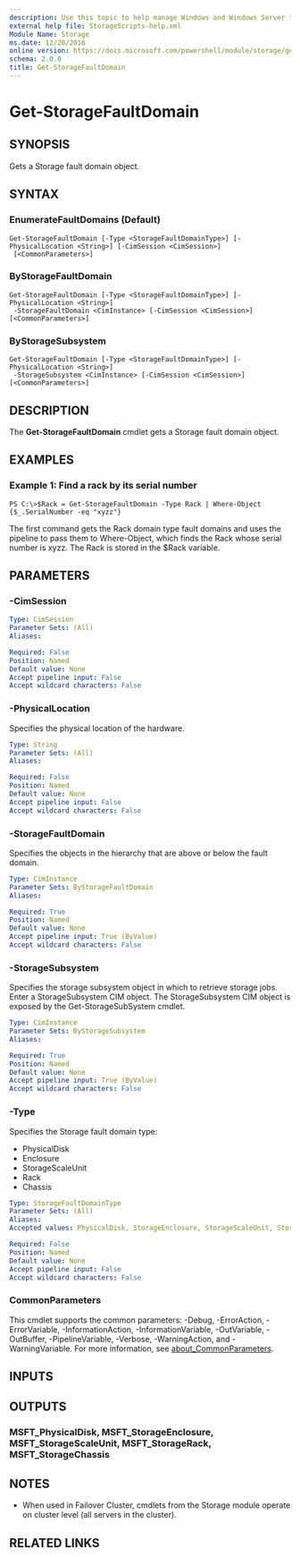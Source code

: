 ```yaml
---
description: Use this topic to help manage Windows and Windows Server technologies with Windows PowerShell.
external help file: StorageScripts-help.xml
Module Name: Storage
ms.date: 12/20/2016
online version: https://docs.microsoft.com/powershell/module/storage/get-storagefaultdomain?view=windowsserver2016-ps&wt.mc_id=ps-gethelp
schema: 2.0.0
title: Get-StorageFaultDomain
---
```


# Get-StorageFaultDomain

## SYNOPSIS
Gets a Storage fault domain object.

## SYNTAX

### EnumerateFaultDomains (Default)
```
Get-StorageFaultDomain [-Type <StorageFaultDomainType>] [-PhysicalLocation <String>] [-CimSession <CimSession>]
 [<CommonParameters>]
```

### ByStorageFaultDomain
```
Get-StorageFaultDomain [-Type <StorageFaultDomainType>] [-PhysicalLocation <String>]
 -StorageFaultDomain <CimInstance> [-CimSession <CimSession>] [<CommonParameters>]
```

### ByStorageSubsystem
```
Get-StorageFaultDomain [-Type <StorageFaultDomainType>] [-PhysicalLocation <String>]
 -StorageSubsystem <CimInstance> [-CimSession <CimSession>] [<CommonParameters>]
```

## DESCRIPTION
The **Get-StorageFaultDomain** cmdlet gets a Storage fault domain object.

## EXAMPLES

### Example 1: Find a rack by its serial number
```
PS C:\>$Rack = Get-StorageFaultDomain -Type Rack | Where-Object {$_.SerialNumber -eq "xyzz"}
```

The first command gets the Rack domain type fault domains and uses the pipeline to pass them to Where-Object, which finds the Rack whose serial number is xyzz.
The Rack is stored in the $Rack variable.

## PARAMETERS

### -CimSession


```yaml
Type: CimSession
Parameter Sets: (All)
Aliases:

Required: False
Position: Named
Default value: None
Accept pipeline input: False
Accept wildcard characters: False
```

### -PhysicalLocation
Specifies the physical location of the hardware.

```yaml
Type: String
Parameter Sets: (All)
Aliases:

Required: False
Position: Named
Default value: None
Accept pipeline input: False
Accept wildcard characters: False
```

### -StorageFaultDomain
Specifies the objects in the hierarchy that are above or below the fault domain.

```yaml
Type: CimInstance
Parameter Sets: ByStorageFaultDomain
Aliases:

Required: True
Position: Named
Default value: None
Accept pipeline input: True (ByValue)
Accept wildcard characters: False
```

### -StorageSubsystem
Specifies the storage subsystem object in which to retrieve storage jobs.
Enter a StorageSubsystem CIM object.
The StorageSubsystem CIM object is exposed by the Get-StorageSubSystem cmdlet.

```yaml
Type: CimInstance
Parameter Sets: ByStorageSubsystem
Aliases:

Required: True
Position: Named
Default value: None
Accept pipeline input: True (ByValue)
Accept wildcard characters: False
```

### -Type
Specifies the Storage fault domain type:

- PhysicalDisk
- Enclosure
- StorageScaleUnit
- Rack
- Chassis

```yaml
Type: StorageFaultDomainType
Parameter Sets: (All)
Aliases:
Accepted values: PhysicalDisk, StorageEnclosure, StorageScaleUnit, StorageChassis, StorageRack, StorageSite

Required: False
Position: Named
Default value: None
Accept pipeline input: False
Accept wildcard characters: False
```

### CommonParameters
This cmdlet supports the common parameters: -Debug, -ErrorAction, -ErrorVariable, -InformationAction, -InformationVariable, -OutVariable, -OutBuffer, -PipelineVariable, -Verbose, -WarningAction, and -WarningVariable. For more information, see [about_CommonParameters](https://go.microsoft.com/fwlink/?LinkID=113216).

## INPUTS

## OUTPUTS

### MSFT_PhysicalDisk, MSFT_StorageEnclosure, MSFT_StorageScaleUnit, MSFT_StorageRack, MSFT_StorageChassis

## NOTES

* When used in Failover Cluster, cmdlets from the Storage module operate on cluster level (all servers in the cluster).

## RELATED LINKS

